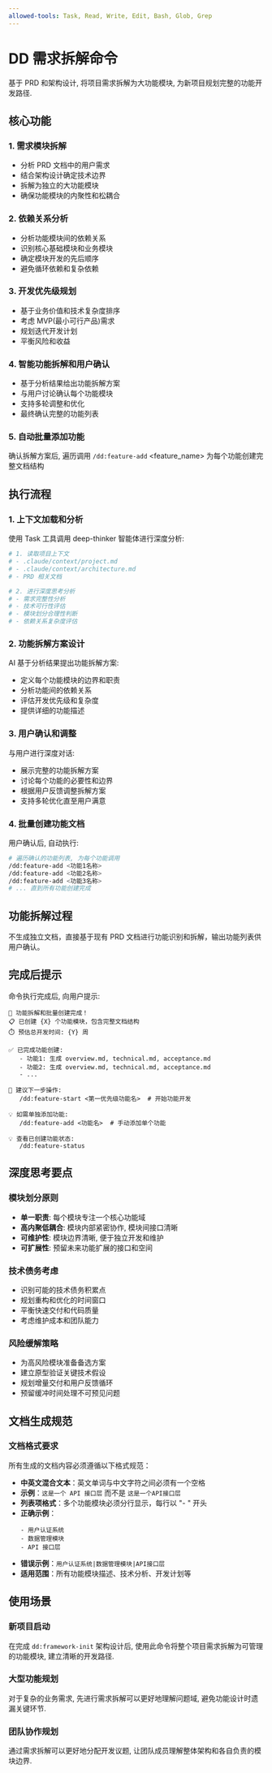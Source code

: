 ```yaml
---
allowed-tools: Task, Read, Write, Edit, Bash, Glob, Grep
---
```


# DD 需求拆解命令

基于 PRD 和架构设计, 将项目需求拆解为大功能模块, 为新项目规划完整的功能开发路径.

## 核心功能

### 1. 需求模块拆解

- 分析 PRD 文档中的用户需求
- 结合架构设计确定技术边界
- 拆解为独立的大功能模块
- 确保功能模块的内聚性和松耦合

### 2. 依赖关系分析

- 分析功能模块间的依赖关系
- 识别核心基础模块和业务模块
- 确定模块开发的先后顺序
- 避免循环依赖和复杂依赖

### 3. 开发优先级规划

- 基于业务价值和技术复杂度排序
- 考虑 MVP(最小可行产品)需求
- 规划迭代开发计划
- 平衡风险和收益

### 4. 智能功能拆解和用户确认

- 基于分析结果给出功能拆解方案
- 与用户讨论确认每个功能模块
- 支持多轮调整和优化
- 最终确认完整的功能列表

### 5. 自动批量添加功能

确认拆解方案后, 遍历调用 `/dd:feature-add` <feature_name> 为每个功能创建完整文档结构

## 执行流程

### 1. 上下文加载和分析

使用 Task 工具调用 deep-thinker 智能体进行深度分析:

```bash
# 1. 读取项目上下文
# - .claude/context/project.md
# - .claude/context/architecture.md
# - PRD 相关文档

# 2. 进行深度思考分析
# - 需求完整性分析
# - 技术可行性评估
# - 模块划分合理性判断
# - 依赖关系复杂度评估
```

### 2. 功能拆解方案设计

AI 基于分析结果提出功能拆解方案:

- 定义每个功能模块的边界和职责
- 分析功能间的依赖关系
- 评估开发优先级和复杂度
- 提供详细的功能描述

### 3. 用户确认和调整

与用户进行深度对话:

- 展示完整的功能拆解方案
- 讨论每个功能的必要性和边界
- 根据用户反馈调整拆解方案
- 支持多轮优化直至用户满意

### 4. 批量创建功能文档

用户确认后, 自动执行:

```bash
# 遍历确认的功能列表, 为每个功能调用
/dd:feature-add <功能1名称>
/dd:feature-add <功能2名称>
/dd:feature-add <功能3名称>
# ... 直到所有功能创建完成
```

## 功能拆解过程

不生成独立文档，直接基于现有 PRD 文档进行功能识别和拆解，输出功能列表供用户确认。

## 完成后提示

命令执行完成后, 向用户提示:

```
🎯 功能拆解和批量创建完成！
📋 已创建 {X} 个功能模块，包含完整文档结构
⏱️ 预估总开发时间: {Y} 周

✅ 已完成功能创建:
   - 功能1: 生成 overview.md, technical.md, acceptance.md
   - 功能2: 生成 overview.md, technical.md, acceptance.md
   - ...

📝 建议下一步操作:
   /dd:feature-start <第一优先级功能名>  # 开始功能开发

💡 如需单独添加功能:
   /dd:feature-add <功能名>  # 手动添加单个功能

💡 查看已创建功能状态:
   /dd:feature-status
```

## 深度思考要点

### 模块划分原则

- **单一职责**: 每个模块专注一个核心功能域
- **高内聚低耦合**: 模块内部紧密协作, 模块间接口清晰
- **可维护性**: 模块边界清晰, 便于独立开发和维护
- **可扩展性**: 预留未来功能扩展的接口和空间

### 技术债务考虑

- 识别可能的技术债务积累点
- 规划重构和优化的时间窗口
- 平衡快速交付和代码质量
- 考虑维护成本和团队能力

### 风险缓解策略

- 为高风险模块准备备选方案
- 建立原型验证关键技术假设
- 规划增量交付和用户反馈循环
- 预留缓冲时间处理不可预见问题

## 文档生成规范

### 文档格式要求

所有生成的文档内容必须遵循以下格式规范：

- **中英文混合文本**：英文单词与中文字符之间必须有一个空格
- **示例**：`这是一个 API 接口层` 而不是 `这是一个API接口层`
- **列表项格式**：多个功能模块必须分行显示，每行以 "- " 开头
- **正确示例**：
  ```
  - 用户认证系统
  - 数据管理模块
  - API 接口层
  ```
- **错误示例**：`用户认证系统|数据管理模块|API接口层`
- **适用范围**：所有功能模块描述、技术分析、开发计划等

## 使用场景

### 新项目启动

在完成 `dd:framework-init` 架构设计后, 使用此命令将整个项目需求拆解为可管理的功能模块, 建立清晰的开发路径.

### 大型功能规划

对于复杂的业务需求, 先进行需求拆解可以更好地理解问题域, 避免功能设计时遗漏关键环节.

### 团队协作规划

通过需求拆解可以更好地分配开发议题, 让团队成员理解整体架构和各自负责的模块边界.
